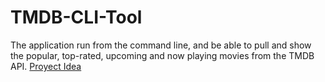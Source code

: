 # TMDB-CLI-Tool
The application run from the command line, and be able to pull and show the popular, top-rated, upcoming and now playing movies from the TMDB API.
[Proyect Idea](https://roadmap.sh/projects/tmdb-cli)
